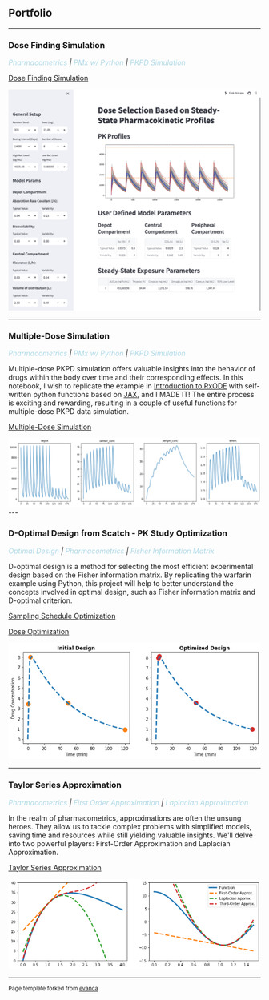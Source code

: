 ## Portfolio
---
### Dose Finding Simulation
*<span style="color:lightblue">Pharmacometrics</span> | 
<span style="color:lightblue">PMx w/ Python</span> | 
<span style="color:lightblue">PKPD Simulation </span>*

[Dose Finding Simulation](https://pengmanhht-dosefindingsimulator-app-8gc7e5.streamlit.app/)

<img src="images/DoseFindingSimulation.png?raw=true"/>

---
### Multiple-Dose Simulation
*<span style="color:lightblue">Pharmacometrics</span> | 
<span style="color:lightblue">PMx w/ Python</span> | 
<span style="color:lightblue">PKPD Simulation </span>*

Multiple-dose PKPD simulation offers valuable insights into the behavior of drugs within the body over time and their corresponding effects. In this notebook, I wish to replicate the example in [Introduction to RxODE](https://nlmixrdevelopment.github.io/RxODE/articles/RxODE-intro.html) with self-written python functions based on [JAX](https://jax.readthedocs.io/en/latest/index.html), and I MADE IT! The entire process is exciting and rewarding, resulting in a couple of useful functions for multiple-dose PKPD data simulation.

[Multiple-Dose Simulation](https://github.com/pengmanhht/PM-Notes/blob/main/pmx/RxODE_to_python_1.ipynb)

<img src="images/RxODE_intro.png?raw=true"/>
---

### D-Optimal Design from Scatch - PK Study Optimization
*<span style="color:lightblue">Optimal Design</span> | 
<span style="color:lightblue">Pharmacometrics</span> | 
<span style="color:lightblue">Fisher Information Matrix </span>*

D-optimal design is a method for selecting the most efficient experimental design based on the Fisher information matrix. By replicating the warfarin example using Python, this project will help to better understand the concepts involved in optimal design, such as Fisher information matrix and D-optimal criterion. 

[Sampling Schedule Optimization](https://github.com/pengmanhht/PM-Notes/blob/main/optimize_sampling_schedule.ipynb)

[Dose Optimization](https://github.com/pengmanhht/PM-Notes/blob/main/optimize_dose.ipynb)

<img src="images/optimize_sample_schedule.png?raw=true"/>

---

### Taylor Series Approximation
*<span style="color:lightblue">Pharmacometrics</span> | 
<span style="color:lightblue">First Order Approximation</span> | 
<span style="color:lightblue">Laplacian Approximation</span>*

In the realm of pharmacometrics, approximations are often the unsung heroes. They allow us to tackle complex problems with simplified models, saving time and resources while still yielding valuable insights. We'll delve into two powerful players: First-Order Approximation and Laplacian Approximation.

[Taylor Series Approximation](https://github.com/pengmanhht/PM-Notes/blob/main/pmx/taylor_approximation.ipynb)

<img src="images/taylor_approx.png?raw=true"/>




---
<p style="font-size:11px">Page template forked from <a href="https://github.com/evanca/quick-portfolio">evanca</a></p>
<!-- Remove above link if you don't want to attibute -->

